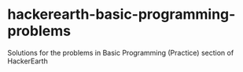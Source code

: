 # hackerearth-basic-programming-problems
Solutions for the problems in Basic Programming (Practice) section of HackerEarth
